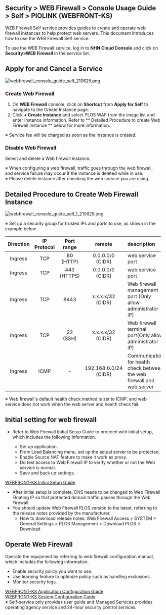 ## Security > WEB Firewall > Console Usage Guide > Self > PIOLINK (WEBFRONT-KS)

WEB Firewall Self service provides guides to create and operate web firewall instances to help protect web servers. 
This document introduces how to use the WEB Firewall Self service.

To use the WEB Firewall service, log in to **NHN Cloud Console** and click on **Security>WEB Firewall** in the service list.

## Apply for and Cancel a Service

![webfirewall_console_guide_self_210625.png](https://static.toastoven.net/prod_web_firewall/webfirewall_console_guide_self_220613.png)

### Create Web Firewall

1. On **WEB Firewall** console, click on **Shortcut** from **Apply for Self** to navigate to the Create Instance page.
2. Click **+ Create Instance** and select PLOS WAF from the image list and enter instance information. Refer to ** Detailed Procedure to create Web Firewall Instance ** below for more information.

※ Service fee will be charged as soon as the instance is created.

### Disable Web Firewall

Select and delete a Web firewall instance.

※ When configuring a web firewall, traffic goes through the web firewall, and service failure may occur if the instance is deleted while in use.<BR>
※ Please delete instance after checking the web service you are using.

## Detailed Procedure to Create Web Firewall Instance

![webfirewall_console_guide_self_1_210625.png](https://static.toastoven.net/prod_web_firewall/webfirewall_console_guide_self_piolink_230904.png)

※ Set up a security group for trusted IPs and ports to use, as shown in the example below.

| Direction | IP Protocol | Port range | remote | description | 
| :-------: | :-----: | :---: | :---: | :--- | 
| Ingress | TCP | 80 (HTTP) | 0.0.0.0/0 (CIDR) | web service port | 
| Ingress | TCP | 443 (HTTPS) | 0.0.0.0/0 (CIDR) | web service port | 
| Ingress | TCP | 8443 | x.x.x.x/32 (CIDR) | Web firewall management port (Only allow administrator IP)| 
| Ingress | TCP | 22 (SSH) | x.x.x.x/32 (CIDR) | Web firewall terminal port(Only allow administrator IP)| 
| Ingress | ICMP | - | 192.168.0.0/24 (CIDR) | Communication for health check between the web firewall and web server |

※ Web firewall's default health check method is set to ICMP, and web service does not work when the web server and health check fail.

## Initial setting for web firewall

* Refer to Web Firewall Initial Setup Guide to proceed with initial setup, which includes the following information.

  * Set up application.
  * From Load Balancing menu, set up the actual server to be protected.
  * Enable Source NAT feature to make it work as proxy.
  * Do test access to Web Firewall IP to verify whether or not the Web service is normal.
  * Save and back up settings.

[WEBFRONT-KS Initial Setup Guide](https://static.toastoven.net/prod_web_firewall/WEBFRONT-KS_초기%20설정%20가이드.pdf)
* After initial setup is complete, DNS needs to be changed to Web Firewall Floating IP so that protected domain traffic passes through the Web Firewall. 
* You should update Web Firewall PLOS version to the latest, referring to the release notes provided by the manufacturer. 
    * How to download release notes: Web Firewall Access > SYSTEM > General Settings > PLOS Management > Download PLOS > Download

## Operate Web Firewall

Operate the equipment by referring to web firewall configuration manual, which includes the following information.

* Enable security policy you want to use.
* Use learning feature to optimize policy such as handling exclusions.
* Monitor security logs.

[WEBFRONT-KS Application Configuration Guide](https://static.toastoven.net/prod_web_firewall/WEBFRONT-KS_애플리케이션%20구성%20설명서.pdf) <BR>
[WEBFRONT-KS System Configuration Guide](https://static.toastoven.net/prod_web_firewall/WEBFRONT-KS_시스템%20구성%20설명서.pdf) <BR>
※ Self-service only provides user guide and Managed Services provides operating agency service and 24-hour security control services. 